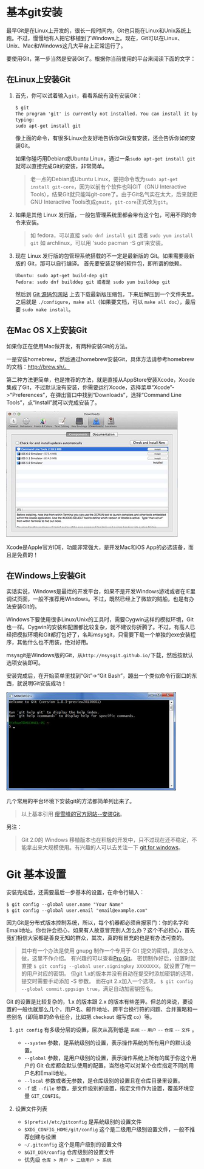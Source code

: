 # 基本git安装

最早Git是在Linux上开发的，很长一段时间内，Git也只能在Linux和Unix系统上跑。不过，慢慢地有人把它移植到了Windows上。现在，Git可以在Linux、Unix、Mac和Windows这几大平台上正常运行了。

要使用Git，第一步当然是安装Git了。根据你当前使用的平台来阅读下面的文字：

## 在**Linux**上安装**Git**

1. 首先，你可以试着输入`git`，看看系统有没有安装Git：
    ```
    $ git
    The program 'git' is currently not installed. You can install it by typing:
    sudo apt-get install git
    ```

    像上面的命令，有很多Linux会友好地告诉你Git没有安装，还会告诉你如何安装Git。

    如果你碰巧用Debian或Ubuntu Linux，通过一条`sudo apt-get install git`就可以直接完成Git的安装，非常简单。

    > 老一点的Debian或Ubuntu Linux，要把命令改为`sudo apt-get install git-core`，因为以前有个软件也叫GIT（GNU Interactive Tools），结果Git就只能叫git-core了。由于Git名气实在太大，后来就把GNU Interactive Tools改成`gnuit`，`git-core`正式改为`git`。

2. 如果是其他 Linux 发行版，一般包管理系统里都会带有这个包，可用不同的命令来安装。
    > 如 fedora，可以直接 `sudo dnf install git` 或者 `sudo yum install git`
    > 如 archlinux，可以用 'sudo pacman -S git'来安装。


3. 现在 Linux 发行版的包管理系统搭载的不一定是最新版的 Git。如果需要最新版的 Git，那可以自行编译。
    首先要安装足够的软件包，即所谓的依赖。
    ```        
    Ubuntu: sudo apt-get build-dep git
    Fedora: sudo dnf builddep git 或者是 sudo yum builddep git
    ```

    然后到 [Git 源码包网站][4] 上去下载最新版压缩包，下来后解压到一个文件夹里。
    之后就是 `./configure`，`make all`（如果要文档，可以 `make all doc`），最后要 `sudo make install`。

## 在**Mac OS X**上安装**Git**

如果你正在使用Mac做开发，有两种安装Git的方法。

一是安装homebrew，然后通过homebrew安装Git，具体方法请参考homebrew的文档：http://brew.sh/。

第二种方法更简单，也是推荐的方法，就是直接从AppStore安装Xcode，Xcode集成了Git，不过默认没有安装，你需要运行Xcode，选择菜单“Xcode”->“Preferences”，在弹出窗口中找到“Downloads”，选择“Command Line Tools”，点“Install”就可以完成安装了。

![Install安装][1]

Xcode是Apple官方IDE，功能非常强大，是开发Mac和iOS App的必选装备，而且是免费的！

## 在**Windows**上安装**Git**

实话实说，Windows是最烂的开发平台，如果不是开发Windows游戏或者在IE里调试页面，一般不推荐用Windows。不过，既然已经上了微软的贼船，也是有办法安装Git的。

Windows下要使用很多Linux/Unix的工具时，需要Cygwin这样的模拟环境，Git也一样。Cygwin的安装和配置都比较复杂，就不建议你折腾了。不过，有高人已经把模拟环境和Git都打包好了，名叫msysgit，只需要下载一个单独的exe安装程序，其他什么也不用装，绝对好用。

msysgit是Windows版的Git，从`http://msysgit.github.io/`下载，然后按默认选项安装即可。

安装完成后，在开始菜单里找到“Git”->“Git Bash”，蹦出一个类似命令行窗口的东西，就说明Git安装成功！

![WINDOWS安装][2]

几个常用的平台环境下安装git的方法都简单列出来了。

> 以上基本引用 [瘳雪峰的官方网站--安装Git][7]。

另注：
> Git 2.0的 Windows 移植版本也在积极的开发中，只不过现在还不稳定，不能拿出来大规模使用。有兴趣的人可以去关注一下 [git for windows][6]。

# Git 基本设置
安装完成后，还需要最后一步基本的设置，在命令行输入：
```
$ git config --global user.name "Your Name"
$ git config --global user.email "email@example.com"
```
因为Git是分布式版本控制系统，所以，每个机器都必须自报家门：你的名字和Email地址。你也许会担心，如果有人故意冒充别人怎么办？这个不必担心，首先我们相信大家都是善良无知的群众，其次，真的有冒充的也是有办法可查的。

> 其中有一个办法是使用 gnupg 制作一个专用于 Git 提交的密钥，具体怎么做，这里不作介绍。
> 有兴趣的可以查看[Pro Git][5]。
> 密钥制作好后，设置时就直接 `$ git config --global user.signingkey XXXXXXXX`，就设置了唯一的用户对应的密钥。
> 但git 1.x的版本并没有自动在提交时添加密钥的选项，提交时需要手动添加 -S 参数。
> 而在git 2.x加入一个选项， `$ git config --global commit.gpgsign true`，满足自动加密钥签名。

Git 的设置是比较复杂的，1.x 的版本跟 2.x 的版本有些差异。但总的来说，要设置的一般也就那么几个，用户名、邮件地址、跨平台换行符的问题、合并策略和一些别名（即简单的命令组合，比如把 `checkout` 缩写成 `co`）等。

1. `git config` 有多级分层的设置，层次从高到低是 `系统` -- `用户` -- `仓库` -- `文件` 。
    + `--system` 参数，是系统级别的设置，表示操作系统的所有用户的默认设置。
    + `--global` 参数，是用户级别的设置，表示操作系统上所有的属于你这个用户的 Git 仓库都会默认使用的配置，当然也可以对某个仓库指定不同的用户名和Email地址。
    + `--local` 参数或者无参数，是仓库级别的设置且在仓库目录里设置。
    + `-f` 或 `--file` 参数，是文件级别的设置，指定文件作为设置，覆盖环境变量 `GIT_CONFIG`。
 
2. 设置文件列表
    + `$(prefix)/etc/gitconfig` 是系统级别的设置文件
    + `$XDG_CONFIG_HOME/git/config` 这个是二级用户级别设置文件，一般不推荐创建与设置
    + `~/.gitconfig` 这个是用户级别的设置文件
    + `$GIT_DIR/config` 仓库级别的设置文件
    + 优先级 `仓库 > 用户 > 二级用户 > 系统`




  [1]: images/gitinstall/2015-6-11-1.jpg
  [2]: images/gitinstall/2015-6-11-2.jpg
  [3]: http://www.liaoxuefeng.com/wiki/0013739516305929606dd18361248578c67b8067c8c017b000/00137396287703354d8c6c01c904c7d9ff056ae23da865a000
  [4]: https://www.kernel.org/pub/software/scm/git/
  [5]: https://git-scm.com/book/tr/v2/Git-Tools-Signing-Your-Work
  [6]: https://github.com/git-for-windows/git/releases
  [7]: http://www.liaoxuefeng.com/wiki/0013739516305929606dd18361248578c67b8067c8c017b000/00137396287703354d8c6c01c904c7d9ff056ae23da865a000 "安装Git"
